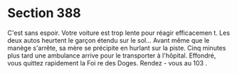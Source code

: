 # Section 388

C'est sans espoir. Votre voiture est trop lente pour réagir efficacemen t. Les deux autos
heurtent le garçon étendu sur le sol... Avant même que le manège s'arrête, sa mère se
précipite en hurlant sur la piste. Cinq minutes plus tard une ambulance arrive pour le
transporter à l'hôpital. Effondré, vous quittez rapidement la Foi re des Doges. Rendez -
vous au  103 .
